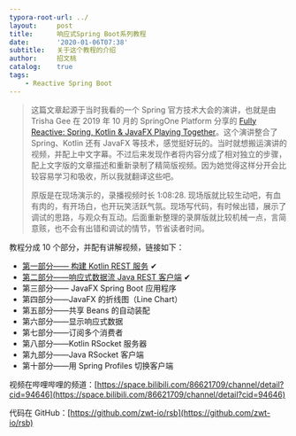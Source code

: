 ```yaml
---
typora-root-url: ../
layout:     post
title:      响应式Spring Boot系列教程
date:       '2020-01-06T07:38'
subtitle:   关于这个教程的介绍
author:     招文桃
catalog:    true
tags:
    - Reactive Spring Boot
---
```




> 这篇文章起源于当时我看的一个 Spring 官方技术大会的演讲，也就是由 Trisha Gee 在 2019 年 10 月的 SpringOne Platform 分享的 [Fully Reactive: Spring, Kotlin & JavaFX Playing Together](https://youtu.be/Lse51SpfKHo)。这个演讲整合了 Spring、Kotlin 还有 JavaFX 等技术，感觉挺好玩的。当时就想搬运演讲的视频，并配上中文字幕。不过后来发现作者将内容分成了相对独立的步骤，配上文字版的文章描述和重新录制了精简版视频。因为她觉得这样分开会比较容易学习和吸收，所以我就翻译这些吧。
>
> 原版是在现场演示的，录播视频时长 1:08:28. 现场版就比较生动吧，有血有肉的，有开场白，也开玩笑活跃气氛。现场写代码，有时候出错，展示了调试的思路，与观众有互动。后面重新整理的录屏版就比较机械一点，言简意赅，也不会有出错和调试的情节，节省读者时间。<!--more-->

教程分成  10 个部分，并配有讲解视频，链接如下：

- [第一部分—— 构建 Kotlin REST 服务](https://www.bilibili.com/video/av80335114) ✔
- [第二部分——响应式数据流 Java REST 客户端](https://www.bilibili.com/video/av81233693) ✔
- 第三部分—— JavaFX Spring Boot 应用程序
- 第四部分——JavaFX 的折线图（Line Chart）
- 第五部分——共享 Beans 的自动装配
- 第六部分——显示响应式数据
- 第七部分——订阅多个消费者
- 第八部分——Kotlin RSocket 服务器
- 第九部分——Java RSocket 客户端
- 第十部分——用 Spring Profiles 切换客户端



视频在哔哩哔哩的频道：[https://space.bilibili.com/86621709/channel/detail?cid=94646](https://space.bilibili.com/86621709/channel/detail?cid=94646)



代码在 GitHub：[https://github.com/zwt-io/rsb](https://github.com/zwt-io/rsb)


